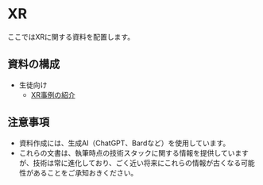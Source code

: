 # XR

ここではXRに関する資料を配置します。

## 資料の構成

- 生徒向け
  - [XR事例の紹介](./students/README.md)

## 注意事項

- 資料作成には、生成AI（ChatGPT、Bardなど）を使用しています。
- これらの文書は、執筆時点の技術スタックに関する情報を提供していますが、技術は常に進化しており、ごく近い将来にこれらの情報が古くなる可能性があることをご承知おきください。
